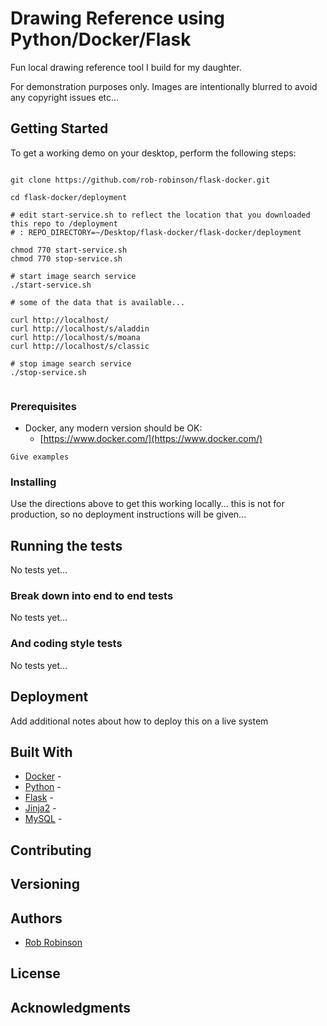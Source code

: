 
# Drawing Reference using Python/Docker/Flask

Fun local drawing reference tool I build for my daughter.

For demonstration purposes only. Images are intentionally blurred to avoid any copyright issues etc... 

## Getting Started

To get a working demo on your desktop, perform the following steps:

```

git clone https://github.com/rob-robinson/flask-docker.git

cd flask-docker/deployment

# edit start-service.sh to reflect the location that you downloaded this repo to /deployment 
# : REPO_DIRECTORY=~/Desktop/flask-docker/flask-docker/deployment

chmod 770 start-service.sh
chmod 770 stop-service.sh

# start image search service
./start-service.sh

# some of the data that is available...

curl http://localhost/
curl http://localhost/s/aladdin
curl http://localhost/s/moana
curl http://localhost/s/classic

# stop image search service
./stop-service.sh


```

### Prerequisites

* Docker, any modern version should be OK:
  * [https://www.docker.com/](https://www.docker.com/)

```
Give examples
```

### Installing

Use the directions above to get this working locally... this is not for production, so no deployment instructions will be given...

## Running the tests

No tests yet...

### Break down into end to end tests

No tests yet...

### And coding style tests

No tests yet...

## Deployment

Add additional notes about how to deploy this on a live system

## Built With

* [Docker]() - 
* [Python]() - 
* [Flask]() - 
* [Jinja2]() -
* [MySQL]() -

## Contributing



## Versioning



## Authors

* [Rob Robinson](https://github.com/rob-robinson)

## License


## Acknowledgments

